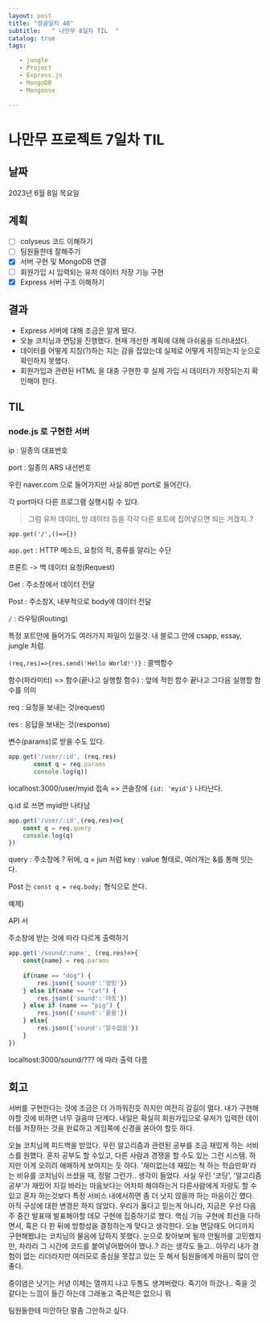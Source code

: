 ```yaml
---
layout: post
title: "정글일지 48"
subtitle:   " 나만무 8일차 TIL  "
catalog: true
tags:

   - jungle
   - Project
   - Express.js
   - MongoDB
   - Mongoose

---
```


# 나만무 프로젝트 7일차 TIL

## 날짜

2023년 6월 8일 목요일

## 계획

- [ ] colyseus 코드 이해하기
- [ ] 팀원들한테 잘해주기
- [x] 서버 구현 및 MongoDB 연결
- [ ] 회원가입 시 입력되는 유저 데이터 저장 기능 구현
- [x] Express 서버 구조 이해하기 

## 결과

- Express 서버에 대해 조금은 알게 됐다.
- 오늘 코치님과 면담을 진행했다. 현재 개선한 계획에 대해 아쉬움을 드러내셨다.
- 데이터를 어떻게 지칭(?)하는 지는 감을 잡았는데 실제로 어떻게 저장되는지 눈으로 확인하지 못했다.
- 회원가입과 관련된 HTML 을 대충 구현한 후 실제 가입 시 데이터가 저장되는지 확인해야 한다. 

## TIL

### node.js 로 구현한 서버

ip : 일종의 대표번호

port : 일종의 ARS 내선번호 



우린 naver.com 으로 들어가지만 사실 80번 port로 들어간다.

각 port마다 다른 프로그램 실행시킬 수 있다.

> 그럼 유저 데이터, 방 데이터 등을 각각 다른 포트에 집어넣으면 되는 거겠지..?



`app.get('/',()=>{})`

`app.get` : HTTP 메소드, 요청의 적, 종류를 알리는 수단

프론트 -> 백 데이터 요청(Request)

Get : 주소창에서 데이터 전달

Post : 주소창X, 내부적으로 body에 데이터 전달



`/` : 라우팅(Routing)

특정 포트안에 들어가도 여러가지 파일이 있을것. 내 블로그 안에 csapp, essay, jungle 처럼.



`(req,res)=>{res.send('Hello World!')}` : 콜백함수

함수(파라미터) => 함수(끝나고 실행할 함수) : 앞에 적힌 함수 끝나고 그다음 실행할 함수를 의미



req : 요청을 보내는 것(request)

res : 응답을 보내는 것(response)

변수(params)로 받을 수도 있다.

```js
app.get('/user/:id', (req,res)
       const q = req.params
       console.log(q))
```

localhost:3000/user/myid 접속 => 콘솔창에 `{id: 'myid'}` 나타난다. 

q.id 로 쓰면 myid만 나타남

```js
app.get('/user/:id',(req,res)=>{
    const q = req.query
    console.log(q)
})
```

query : 주소창에 ? 뒤에, q = jun 처럼 key : value 형태로, 여러개는 &를 통해 잇는다.



Post 는 `const q = req.body;` 형식으로 쓴다.



예제)

API 서

주소창에 받는 것에 따라 다르게 출력하기

```js
app.get('/sound/:name', (req,res)=>{
    const{name} = req.params
    
    if(name == "dog") {
        res.json({'sound':'멍멍'})
    } else if(name == "cat") {
        res.json({'sound':'야옹'})
    } else if (name == "pig") {
        res.json({'sound':'꿀꿀'})
    } else{
        res.json({'sound':'알수없음'})
    }
})
```

localhost:3000/sound/??? 에 따라 출력 다름 

## 회고

서버를 구현한다는 것에 조금은 더 가까워진듯 하지만 여전히 갈길이 멀다. 내가 구현해야할 것에 비하면 너무 걸음마 단계다. 내일은 확실히 회원가입으로 유저가 입력한 데이터를 저장하는 것을 완료하고 게임쪽에 신경을 쏟아야 할듯 하다.

오늘 코치님께 피드백을 받았다. 우린 알고리즘과 관련된 공부를 조금 재밌게 하는 서비스를 원했다. 혼자 공부도 할 수있고, 다른 사람과 경쟁을 할 수도 있는 그런 시스템. 하지만 이게 오히려 애매하게 보여지는 듯 하다. '재미없는데 재밌는 척 하는 학습만화'라는 비유를 코치님이 쓰셨을 때, 정말 그런가.. 생각이 들었다. 사실 우린 '코딩', '알고리즘 공부'가 재밌어 지길 바라는 마음보다는 어차피 해야하는거 다른사람에게 자랑도 할 수있고 혼자 하는것보다 특정 서비스 내에서하면 좀 더 낫지 않을까 하는 마음이긴 했다. 아직 구성에 대한 변경은 하지 않았다. 우리가 옳다고 믿는게 아니라, 지금은 우선 다음주 중간 발표때 발표해야할 데모 구현에 집중하기로 했다. 핵심 기능 구현에 최선을 다하면서, 혹은 다 한 뒤에 방향성을 결정하는게 맞다고 생각한다. 오늘 면담때도 어디까지 구현해봤냐는 코치님의 물음에 답하지 못했다. 눈으로 찾아보며 될까 안될까를 고민했지만, 차라리 그 시간에 코드를 붙여넣어봤어야 했나..? 라는 생각도 들고.. 아무리 내가 경험이 없는 리더라지만 여러모로 중심을 못잡고 있는 듯 해서 팀원들에게 마음이 많이 안좋다.

중이염은 낫기는 커녕 이제는 열까지 나고 두통도 생겨버렸다. 죽기야 하겄나.. 죽을 것같다는 느낌이 들긴 하는데 그래놓고 죽은적은 없으니 뭐

팀원들한테 미안하단 말좀 그만하고 싶다.